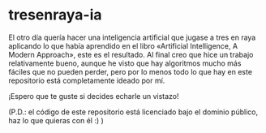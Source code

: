 # tresenraya-ia
El otro día quería hacer una inteligencia artificial que jugase a tres en raya aplicando lo que había aprendido en el libro
«Artificial Intelligence, A Modern Approach», este es el resultado. Al final creo que hice un trabajo relativamente bueno,
aunque he visto que hay algoritmos mucho más fáciles que no pueden perder, pero por lo menos todo lo que hay en este
repositorio está completamente ideado por mí.

¡Espero que te guste si decides echarle un vistazo!

(P.D.: el código de este repositorio está licenciado bajo el dominio público, haz lo que quieras con él :) )
